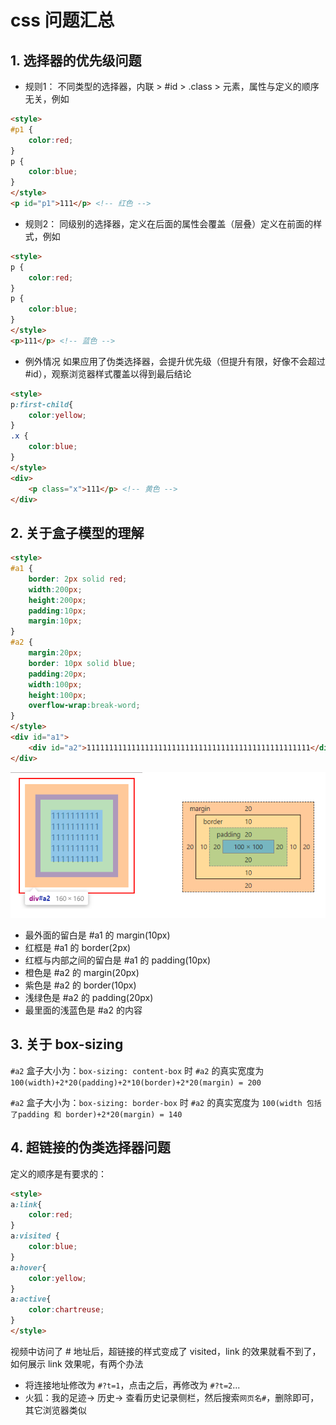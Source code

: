 # css 问题汇总

## 1. 选择器的优先级问题

* 规则1：
不同类型的选择器，内联 > #id > .class > 元素，属性与定义的顺序无关，例如
```html
<style>
#p1 {
    color:red;
}
p {
    color:blue;
}
</style>
<p id="p1">111</p> <!-- 红色 -->
```
* 规则2：
同级别的选择器，定义在后面的属性会覆盖（层叠）定义在前面的样式，例如
```html
<style>
p {
    color:red;
}
p {
    color:blue;
}
</style>
<p>111</p> <!-- 蓝色 -->
```
* 例外情况
如果应用了伪类选择器，会提升优先级（但提升有限，好像不会超过 #id），观察浏览器样式覆盖以得到最后结论
```html
<style>
p:first-child{
    color:yellow;
}
.x {
    color:blue;
}
</style>
<div>
    <p class="x">111</p> <!-- 黄色 -->
</div>
```

## 2. 关于盒子模型的理解
```html
<style>
#a1 {
    border: 2px solid red;
    width:200px;
    height:200px;
    padding:10px;
    margin:10px;
}
#a2 {
    margin:20px;
    border: 10px solid blue;
    padding:20px;
    width:100px;
    height:100px;
    overflow-wrap:break-word;
}
</style>
<div id="a1">
    <div id="a2">11111111111111111111111111111111111111111111111111</div>
</div>
```
![](image/box.png)
* 最外面的留白是 #a1 的 margin(10px)
* 红框是 #a1 的 border(2px)
* 红框与内部之间的留白是 #a1 的 padding(10px)
* 橙色是 #a2 的 margin(20px)
* 紫色是 #a2 的 border(10px)
* 浅绿色是 #a2 的 padding(20px)
* 最里面的浅蓝色是 #a2 的内容

## 3. 关于 box-sizing
`#a2` 盒子大小为：`box-sizing: content-box` 时
`#a2` 的真实宽度为 `100(width)+2*20(padding)+2*10(border)+2*20(margin) = 200`

`#a2` 盒子大小为：`box-sizing: border-box` 时
`#a2` 的真实宽度为 `100(width 包括了padding 和 border)+2*20(margin) = 140`

## 4. 超链接的伪类选择器问题
定义的顺序是有要求的：
```html
<style>
a:link{
    color:red;
}
a:visited {
    color:blue;
}
a:hover{
    color:yellow;
}
a:active{
    color:chartreuse;
}
</style>
```
视频中访问了 # 地址后，超链接的样式变成了 visited，link 的效果就看不到了，如何展示 link 效果呢，有两个办法
* 将连接地址修改为 `#?t=1`，点击之后，再修改为 `#?t=2`...
* 火狐：我的足迹-> 历史-> 查看历史记录侧栏，然后搜索`网页名#`，删除即可，其它浏览器类似